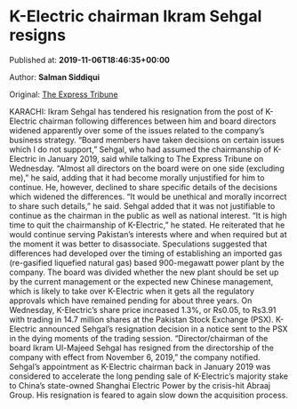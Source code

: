 
# K-Electric chairman Ikram Sehgal resigns

Published at: **2019-11-06T18:46:35+00:00**

Author: **Salman Siddiqui**

Original: [The Express Tribune](https://tribune.com.pk/story/2094909/2-k-electric-chairman-ikram-sehgal-resigns/)

KARACHI: Ikram Sehgal has tendered his resignation from the post of K-Electric chairman following differences between him and board directors widened apparently over some of the issues related to the company’s business strategy.
“Board members have taken decisions on certain issues which I do not support,” Sehgal, who had assumed the chairmanship of K-Electric in January 2019, said while talking to The Express Tribune on Wednesday.
“Almost all directors on the board were on one side (excluding me),” he said, adding that it had become morally unjustified for him to continue.
He, however, declined to share specific details of the decisions which widened the differences. “It would be unethical and morally incorrect to share such details,” he said.
Sehgal added that it was not justifiable to continue as the chairman in the public as well as national interest. “It is high time to quit the chairmanship of K-Electric,” he stated.
He reiterated that he would continue serving Pakistan’s interests where and when required but at the moment it was better to disassociate.
Speculations suggested that differences had developed over the timing of establishing an imported gas (re-gasified liquefied natural gas) based 900-megawatt power plant by the company.
The board was divided whether the new plant should be set up by the current management or the expected new Chinese management, which is likely to take over K-Electric when it gets all the regulatory approvals which have remained pending for about three years.
On Wednesday, K-Electric’s share price increased 1.3%, or Rs0.05, to Rs3.91 with trading in 14.7 million shares at the Pakistan Stock Exchange (PSX).
K-Electric announced Sehgal’s resignation decision in a notice sent to the PSX in the dying moments of the trading session.
“Director/chairman of the board Ikram Ul-Majeed Sehgal has resigned from the directorship of the company with effect from November 6, 2019,” the company notified.
Sehgal’s appointment as K-Electric chairman back in January 2019 was considered to accelerate the long pending sale of K-Electric’s majority stake to China’s state-owned Shanghai Electric Power by the crisis-hit Abraaj Group. His resignation is feared to again slow down the acquisition process.

